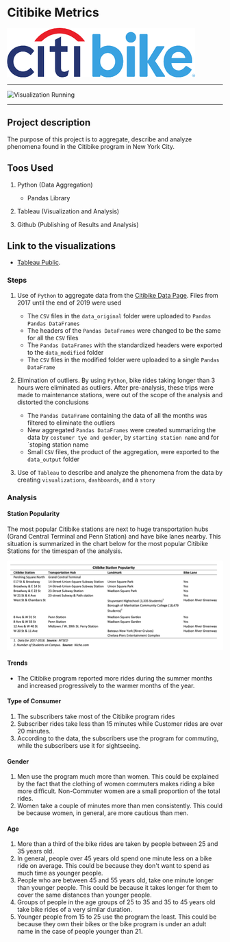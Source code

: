 # Citibike Metrics

![Citibike](screenshots/Citibike.png "Citibike")

---

![Visualization Running](screenshots/screenshot.gif "Visualization Running")

---

## Project description

The purpose of this project is to aggregate, describe and analyze phenomena found in the Citibike program in New York City.

## Toos Used

1. Python (Data Aggregation)

    - Pandas Library

2. Tableau (Visualization and Analysis)

3. Github (Publishing of Results and Analysis)

## Link to the visualizations

- [Tableau Public](https://public.tableau.com/profile/cesar.mosquera#!/vizhome/Citibike_15789352935200/CitibikeProgramMetrics-Story).

### Steps

1. Use of `Python` to aggregate data from the [Citibike Data Page](https://s3.amazonaws.com/tripdata/index.html). Files from 2017 until the end of 2019 were used

    - The `CSV` files in the `data_original` folder were uploaded to `Pandas Pandas DataFrames`
    - The headers of the `Pandas DataFrames` were changed to be the same for all the `CSV` files
    - The `Pandas DataFrames` with the standardized headers were exported to the `data_modified` folder
    - The `CSV` files in the modified folder were uploaded to a single `Pandas DataFrame`

2. Elimination of outliers. By using `Python`, bike rides taking longer than 3 hours were eliminated as outliers. After pre-analysis, these trips were made to maintenance stations, were out of the scope of the analysis and distorted the conclusions

    - The `Pandas DataFrame` containing the data of all the months was filtered to eliminate the outliers
    - New aggregated `Pandas DataFrames` were created summarizing the data by `costumer tye and gender`, by `starting station name` and for `stoping station name
    - Small `CSV` files, the product of the aggregation, were exported to the `data_output` folder

3. Use of `Tableau` to describe and analyze the phenomena from the data by creating `visualizations`, `dashboards`, and a `story`

### Analysis

#### Station Popularity

The most popular Citibike stations are next to huge transportation hubs (Grand Central Terminal and Penn Station) and have bike lanes nearby. This situation is summarized in the chart below for the most popular Citibike Stations for the timespan of the analysis.

![Popular Station Analysis](screenshots/popular_station_analysis.png "Popular Station Analysis")

#### Trends

- The Citibike program reported more rides during the summer months and increased progressively to the warmer months of the year.

#### Type of Consumer

1. The subscribers take most of the Citibike program rides
2. Subscriber rides take less than 15 minutes while Customer rides are over 20 minutes.
3. According to the data, the subscribers use the program for commuting, while the subscribers use it for sightseeing.

#### Gender

1. Men use the program much more than women. This could be explained by the fact that the clothing of women commuters makes riding a bike more difficult. Non-Commuter women are a small proportion of the total rides.
2. Women take a couple of minutes more than men consistently. This could be because women, in general, are more cautious than men.

#### Age

1. More than a third of the bike rides are taken by people between 25 and 35 years old.
2. In general, people over 45 years old spend one minute less on a bike ride on average. This could be because they don't want to spend as much time as younger people.
3. People who are between 45 and 55 years old, take one minute longer than younger people. This could be because it takes longer for them to cover the same distances than younger people.
4. Groups of people in the age groups of 25 to 35 and 35 to 45 years old take bike rides of a very similar duration.
5. Younger people from 15 to 25 use the program the least. This could be because they own their bikes or the bike program is under an adult name in the case of people younger than 21.
